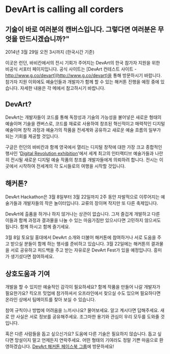 # DevArt is calling all corders

<h2 class="text-center">기술이 바로 여러분의 캔버스입니다. 그렇다면 여러분은 무엇을 만드시겠습니까?"</h2>

<p class="text-right">2014년 3월 29일 오전 3시까지 (한국시간 기준)</p>

이곳은 런던, 바비칸에서의 전시 기회가 주어지는 DevArt의 한국 참가자 지원을 위한 비공식 서포터 페이지입니다. 공식 사이트는 [DevArt 컨테스트 사이트 - http://www.g.co/devart](http://www.g.co/devart)을 통해 방문하시기 바랍니다. 참가자 지원 이외에도 예술인들과 개발자가 함께 할 수 있는 해커톤 진행을 예정 중에 있습니다. 자세한 내용은 각 메에서 참고하시기 바랍니다.

## DevArt?

DevArt는 개발자들이 코드를 통해 독창성과 기술의 가능성을 불어넣은 새로운 형태의 예술이며 기술을 캔버스로, 코드를 재료로 사용하여 창조된 혁신적이고 매력적인 디지털 예술이며 창작 과정과 예술가의 작품을 전세계와 공유하고 새로운 예술 흐름의 일부가 되는 기회를 제공할 것입니다.

구글은 런던의 바비칸과 함께 영국에서 열리는 디지털 창작에 대한 가장 크고 종합적인 행사인 '[Digital Revolution exhibition](http://www.barbican.org.uk/artgallery/event-detail.asp?ID=15608)'에서 세계 최고의 인터랙티브 예술가들과 나란히 전시될 새로운 디지털 예술 작품의 창조를 개발자들에게 의뢰하려 합니다. 전시는 이곳에서 시작하여 전세계의 각 도시들로의 여행을 시작할 것입니다.

## 해커톤?

DevArt Hackathon은 3월 8일부터 3월 22일까지 2주 동안 자발적으로 이루어지는 예술가들과 개발자들의 작은 놀이터입니다. 교류의 장이며 작지만 또 다른 축제입니다.

DevArt에 출품을 하거나 하지 않거나는 상관이 없습니다. 그저 즐겁게 개발하고 다른 이들과 함께 과정과 결과물을 나눌 수 있는 마음가짐만 있으시다면 고민하지 않으셔도 됩니다. 함께 하시고 함께 즐기세요.

3월 8일 토요일 홍대에서 DevArt 소개와 더불어 해커톤에 참여하거나 서로 도움을 주고 받으실 분들이 함께 하는 행사를 준비하고 있습니다. 3월 22일에는 해커톤의 결과물을 서로 공유하고 피드백을 주고 받는 자유로운 DevArt Fest가 있을 예정입니다. 흥미가 생기셨다면 참여하세요.

## 상호도움과 기여

개발을 할 수 있지만 예술적인 감각이 필요하세요? 함께 작품을 만들어 나갈 개발자가 필요한가요? 킥오프 밋업에 참가하셔서 오프라인에서 찾으실 수도 있으며 필요하다면 온라인 상에서 팀메이트를 찾아 보실 수 있습니다.

참여 규칙이나 방법에 어려움을 느끼시나요? 물어보세요. 알고 계시다면 답해주세요. 새로 안 사실은 서로 정보를 공유해주세요. 조그마한 용기와 관심이 우리 모두를 도와줄 것입니다.

혹은 다른 사람들을 돕고 싶으신가요? 도움에 다른 기술은 필요하지 않습니다. 돕고 싶다면 망설이지 말고 언제든지 연락주세요. 어떤 형태의 기여라도 정말 기쁜 마음으로 환영하겠습니다. [DevArt 해커톤 페이스북 그룹](https://www.facebook.com/groups/googleDevArtKoreaHackathon/)에 방문하세요!

